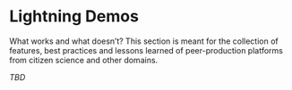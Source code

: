 # Lightning Demos
What works and what doesn’t? This section is meant for the collection of features, best practices and lessons learned of peer-production platforms from citizen science and other domains.

*TBD*
